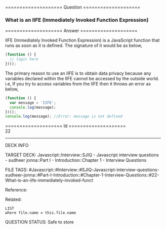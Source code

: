 ==================== Question ====================  

### What is an IIFE (Immediately Invoked Function Expression)  

==================== Answer ====================  

IIFE (Immediately Invoked Function Expression) is a JavaScript function that
runs as soon as it is defined. The signature of it would be as below,

```javascript
(function () {
  // logic here
})();
```

The primary reason to use an IIFE is to obtain data privacy because any
variables declared within the IIFE cannot be accessed by the outside world. i.e,
If you try to access variables from the IIFE then it throws an error as below,

```javascript
(function () {
  var message = 'IIFE';
  console.log(message);
})();
console.log(message); //Error: message is not defined
```

==================== Id ====================  
22
<!--ID: 1707879815446-->

---

DECK INFO

TARGET DECK: Javascript::Interview::SJIQ - Javascript interview questions - sudheer jonna::Part I - Introduction::Chapter 1 - Interview Questions

FILE TAGS: #Javascript::#Interview::#SJIQ-Javascript-interview-questions-sudheer-jonna::#Part-I-Introduction::#Chapter-1-Interview-Questions::#22-What-is-an-iife-immediately-invoked-funct

Reference:

Related:

```dataview
LIST
where file.name = this.file.name
```
QUESTION STATUS: Safe to store
